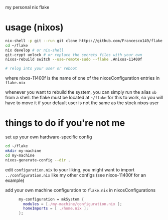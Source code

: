 my personal nix flake

# usage (nixos)

```sh
nix-shell -p git --run git clone https://github.com/Francesco149/flake ~/flake
cd ~/flake
nix develop # or nix-shell
git-crypt unlock # or replace the secrets files with your own
nixos-rebuild switch --use-remote-sudo --flake .#nixos-11400f

# relog into your user or reboot
```

where nixos-11400f is the name of one of the nixosConfiguration entries in `flake.nix`

whenever you want to rebuild the system, you can simply run the alias `xb` from a shell. the flake must be
located at `~/flake` for this to work, so you will have to move it if your default user is not the same as
the stock nixos user

# things to do if you're not me
set up your own hardware-specific config

```sh
cd ~/flake
mkdir my-machine
cd my-machine
nixos-generate-config --dir .
```

edit `configuration.nix` to your liking, you might want to import `../configuration.nix` like my other
configs (see nixos-11400f for an example)

add your own machine configuration to `flake.nix` in nixosConfigurations

```nix
      my-configuration = mkSystem {
        modules = [./my-machine/configuration.nix ];
        homeImports = [ ./home.nix ];
      };
```
